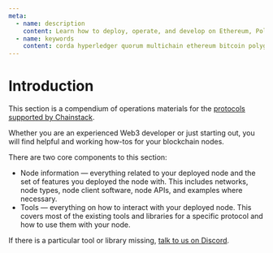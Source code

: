 ```yaml
---
meta:
  - name: description
    content: Learn how to deploy, operate, and develop on Ethereum, Polygon, BNB Smart Chain, Avalanche, Fantom, Solana, Harmony, StarkNet, Tezos, Bitcoin, Hyperledger Fabric, Corda, Quorum, MultiChain.
  - name: keywords
    content: corda hyperledger quorum multichain ethereum bitcoin polygon tezos bsc binance fantom ftm avax avalanche solana harmony starknet
---
```


# Introduction

This section is a compendium of operations materials for the [protocols supported by Chainstack](/platform/supported-protocols).

Whether you are an experienced Web3 developer or just starting out, you will find helpful and working how-tos for your blockchain nodes.

There are two core components to this section:

* Node information — everything related to your deployed node and the set of features you deployed the node with. This includes networks, node types, node client software, node APIs, and examples where necessary.
* Tools — everything on how to interact with your deployed node. This covers most of the existing tools and libraries for a specific protocol and how to use them with your node.

If there is a particular tool or library missing, [talk to us on Discord](https://discord.gg/Cymtg2f7pX).
